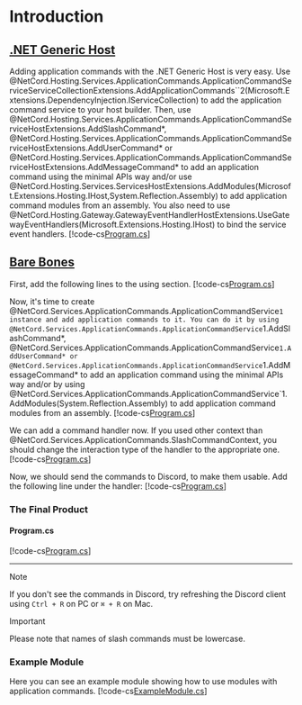 ﻿---
uid: application-commands
---

# Introduction

## [.NET Generic Host](#tab/generic-host)

Adding application commands with the .NET Generic Host is very easy. Use @NetCord.Hosting.Services.ApplicationCommands.ApplicationCommandServiceServiceCollectionExtensions.AddApplicationCommands``2(Microsoft.Extensions.DependencyInjection.IServiceCollection) to add the application command service to your host builder. Then, use @NetCord.Hosting.Services.ApplicationCommands.ApplicationCommandServiceHostExtensions.AddSlashCommand*, @NetCord.Hosting.Services.ApplicationCommands.ApplicationCommandServiceHostExtensions.AddUserCommand* or @NetCord.Hosting.Services.ApplicationCommands.ApplicationCommandServiceHostExtensions.AddMessageCommand* to add an application command using the minimal APIs way and/or use @NetCord.Hosting.Services.ServicesHostExtensions.AddModules(Microsoft.Extensions.Hosting.IHost,System.Reflection.Assembly) to add application command modules from an assembly. You also need to use @NetCord.Hosting.Gateway.GatewayEventHandlerHostExtensions.UseGatewayEventHandlers(Microsoft.Extensions.Hosting.IHost) to bind the service event handlers.
[!code-cs[Program.cs](IntroductionHosting/Program.cs?highlight=14,19-21,24,27)]

## [Bare Bones](#tab/bare-bones)

First, add the following lines to the using section.
[!code-cs[Program.cs](Introduction/Program.cs#L3-L5)]

Now, it's time to create @NetCord.Services.ApplicationCommands.ApplicationCommandService`1 instance and add application commands to it. You can do it by using @NetCord.Services.ApplicationCommands.ApplicationCommandService`1.AddSlashCommand*, @NetCord.Services.ApplicationCommands.ApplicationCommandService`1.AddUserCommand* or @NetCord.Services.ApplicationCommands.ApplicationCommandService`1.AddMessageCommand* to add an application command using the minimal APIs way and/or by using @NetCord.Services.ApplicationCommands.ApplicationCommandService`1.AddModules(System.Reflection.Assembly) to add application command modules from an assembly.
[!code-cs[Program.cs](Introduction/Program.cs#L12-L21)]

We can add a command handler now. If you used other context than @NetCord.Services.ApplicationCommands.SlashCommandContext, you should change the interaction type of the handler to the appropriate one.
[!code-cs[Program.cs](Introduction/Program.cs#L23-L45)]

Now, we should send the commands to Discord, to make them usable. Add the following line under the handler:
[!code-cs[Program.cs](Introduction/Program.cs#L47-L48)]

### The Final Product

#### Program.cs
[!code-cs[Program.cs](Introduction/Program.cs)]

***

> [!NOTE]
> If you don't see the commands in Discord, try refreshing the Discord client using `Ctrl + R` on PC or `⌘ + R` on Mac.

> [!IMPORTANT]
> Please note that names of slash commands must be lowercase.

### Example Module

Here you can see an example module showing how to use modules with application commands.
[!code-cs[ExampleModule.cs](Introduction/ExampleModule.cs)]
